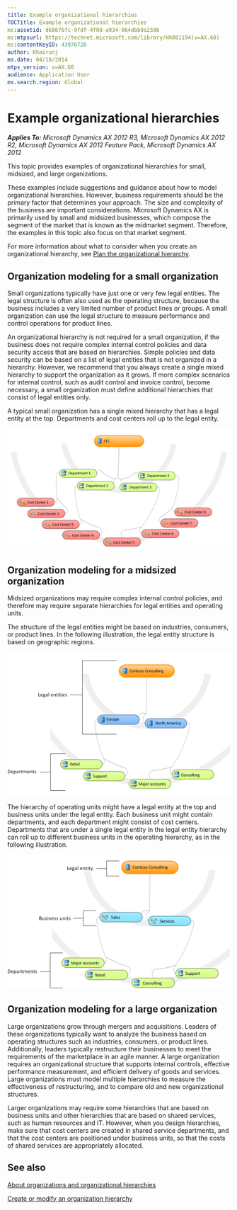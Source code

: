```yaml
---
title: Example organizational hierarchies
TOCTitle: Example organizational hierarchies
ms:assetid: d68676fc-9fdf-4f08-a934-064dbb9a259b
ms:mtpsurl: https://technet.microsoft.com/library/Hh801194(v=AX.60)
ms:contentKeyID: 43976728
author: Khairunj
ms.date: 04/18/2014
mtps_version: v=AX.60
audience: Application User
ms.search.region: Global
---
```


# Example organizational hierarchies 


_**Applies To:** Microsoft Dynamics AX 2012 R3, Microsoft Dynamics AX 2012 R2, Microsoft Dynamics AX 2012 Feature Pack, Microsoft Dynamics AX 2012_

This topic provides examples of organizational hierarchies for small, midsized, and large organizations.

These examples include suggestions and guidance about how to model organizational hierarchies. However, business requirements should be the primary factor that determines your approach. The size and complexity of the business are important considerations. Microsoft Dynamics AX is primarily used by small and midsized businesses, which compose the segment of the market that is known as the midmarket segment. Therefore, the examples in this topic also focus on that market segment.

For more information about what to consider when you create an organizational hierarchy, see [Plan the organizational hierarchy](plan-the-organizational-hierarchy.md).

## Organization modeling for a small organization

Small organizations typically have just one or very few legal entities. The legal structure is often also used as the operating structure, because the business includes a very limited number of product lines or groups. A small organization can use the legal structure to measure performance and control operations for product lines.

An organizational hierarchy is not required for a small organization, if the business does not require complex internal control policies and data security access that are based on hierarchies. Simple policies and data security can be based on a list of legal entities that is not organized in a hierarchy. However, we recommend that you always create a single mixed hierarchy to support the organization as it grows. If more complex scenarios for internal control, such as audit control and invoice control, become necessary, a small organization must define additional hierarchies that consist of legal entities only.

A typical small organization has a single mixed hierarchy that has a legal entity at the top. Departments and cost centers roll up to the legal entity.

![Organization hierarchy for a small business](images/Hh801194.SmallBusinessHierarchy(AX.60).png "Organization hierarchy for a small business")

## Organization modeling for a midsized organization

Midsized organizations may require complex internal control policies, and therefore may require separate hierarchies for legal entities and operating units.

The structure of the legal entities might be based on industries, consumers, or product lines. In the following illustration, the legal entity structure is based on geographic regions.

![Hierarchy of legal entities for midsized business](images/Hh801194.MidsizedHierarchyLE(AX.60).png "Hierarchy of legal entities for midsized business")

The hierarchy of operating units might have a legal entity at the top and business units under the legal entity. Each business unit might contain departments, and each department might consist of cost centers. Departments that are under a single legal entity in the legal entity hierarchy can roll up to different business units in the operating hierarchy, as in the following illustration.

![Business unit hierarchy for midsized business](images/Hh801194.MidsizedHierarchyBU(AX.60).png "Business unit hierarchy for midsized business")

## Organization modeling for a large organization

Large organizations grow through mergers and acquisitions. Leaders of these organizations typically want to analyze the business based on operating structures such as industries, consumers, or product lines. Additionally, leaders typically restructure their businesses to meet the requirements of the marketplace in an agile manner. A large organization requires an organizational structure that supports internal controls, effective performance measurement, and efficient delivery of goods and services. Large organizations must model multiple hierarchies to measure the effectiveness of restructuring, and to compare old and new organizational structures.

Larger organizations may require some hierarchies that are based on business units and other hierarchies that are based on shared services, such as human resources and IT. However, when you design hierarchies, make sure that cost centers are created in shared service departments, and that the cost centers are positioned under business units, so that the costs of shared services are appropriately allocated.

## See also

[About organizations and organizational hierarchies](about-organizations-and-organizational-hierarchies.md)

[Create or modify an organization hierarchy](create-or-modify-an-organization-hierarchy.md)

  


